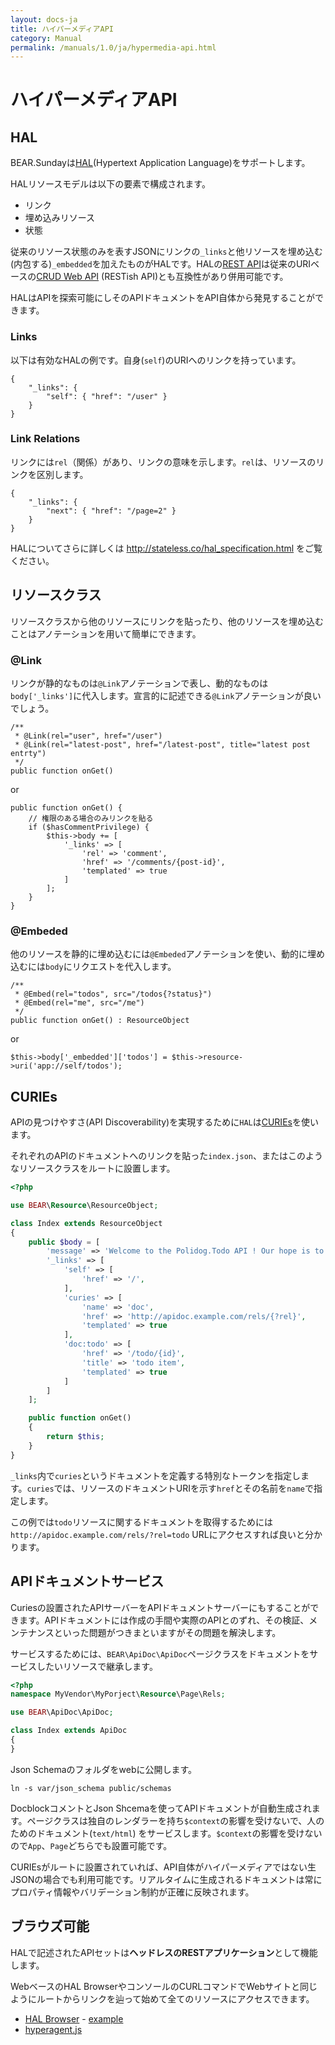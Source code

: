 ```yaml
---
layout: docs-ja
title: ハイパーメディアAPI
category: Manual
permalink: /manuals/1.0/ja/hypermedia-api.html
---
```


# ハイパーメディアAPI


## HAL

BEAR.Sundayは[HAL](https://en.wikipedia.org/wiki/Hypertext_Application_Language)(Hypertext Application Language)をサポートします。

HALリソースモデルは以下の要素で構成されます。

 * リンク
 * 埋め込みリソース
 * 状態

従来のリソース状態のみを表すJSONにリンクの`_links`と他リソースを埋め込む(内包する)`_embedded`を加えたものがHALです。HALの[REST API](http://roy.gbiv.com/untangled/2008/rest-apis-must-be-hypertext-driven)は従来のURIベースの[CRUD Web API](https://www.infoq.com/jp/news/2009/08/CRUDREST) (RESTish API)とも互換性があり併用可能です。

HALはAPIを探索可能にしそのAPIドキュメントをAPI自体から発見することができます。


### Links

以下は有効なHALの例です。自身(`self`)のURIへのリンクを持っています。

```
{
    "_links": {
        "self": { "href": "/user" }
    }
}
```

### Link Relations


リンクには`rel`（関係）があり、リンクの意味を示します。`rel`は、リソースのリンクを区別します。 

```
{
    "_links": {
        "next": { "href": "/page=2" }
    }
}
```

HALについてさらに詳しくは http://stateless.co/hal_specification.html をご覧ください。

## リソースクラス

リソースクラスから他のリソースにリンクを貼ったり、他のリソースを埋め込むことはアノテーションを用いて簡単にできます。

### @Link

リンクが静的なものは`@Link`アノテーションで表し、動的なものは`body['_links']`に代入します。宣言的に記述できる`@Link`アノテーションが良いでしょう。

```
/**
 * @Link(rel="user", href="/user")
 * @Link(rel="latest-post", href="/latest-post", title="latest post entrty")
 */
public function onGet()
```

or

```
public function onGet() {
    // 権限のある場合のみリンクを貼る
    if ($hasCommentPrivilege) {
        $this->body += [
            '_links' => [
                'rel' => 'comment',
                'href' => '/comments/{post-id}',
                'templated' => true
            ]
        ];
    }
}

```
### @Embeded

他のリソースを静的に埋め込むには`@Embeded`アノテーションを使い、動的に埋め込むには`body`にリクエストを代入します。

```
/**
 * @Embed(rel="todos", src="/todos{?status}")
 * @Embed(rel="me", src="/me")
 */
public function onGet() : ResourceObject

```

or

```
$this->body['_embedded']['todos'] = $this->resource->uri('app://self/todos');
```

## CURIEs

APIの見つけやすさ(API Discoverability)を実現するために`HAL`は[CURIEs]()を使います。


それぞれのAPIのドキュメントへのリンクを貼った`index.json`、またはこのようなリソースクラスをルートに設置します。

```php
<?php

use BEAR\Resource\ResourceObject;

class Index extends ResourceObject
{
    public $body = [
        'message' => 'Welcome to the Polidog.Todo API ! Our hope is to be as self-documenting and RESTful as possible.',
        '_links' => [
            'self' => [
                'href' => '/',
            ],
            'curies' => [
                'name' => 'doc',
                'href' => 'http://apidoc.example.com/rels/{?rel}',
                'templated' => true
            ],
            'doc:todo' => [
                'href' => '/todo/{id}',
                'title' => 'todo item',
                'templated' => true
            ]
        ]
    ];

    public function onGet()
    {
        return $this;
    }
}
```

`_links`内で`curies`というドキュメントを定義する特別なトークンを指定します。`curies`では、リソースのドキュメントURIを示す`href`とその名前を`name`で指定します。

この例では`todo`リソースに関するドキュメントを取得するためには`http://apidoc.example.com/rels/?rel=todo` URLにアクセスすれば良いと分かります。

## APIドキュメントサービス

Curiesの設置されたAPIサーバーをAPIドキュメントサーバーにもすることができます。APIドキュメントには作成の手間や実際のAPIとのずれ、その検証、メンテナンスといった問題がつきまといますがその問題を解決します。

サービスするためには、`BEAR\ApiDoc\ApiDoc`ページクラスをドキュメントをサービスしたいリソースで継承します。

```php
<?php
namespace MyVendor\MyPorject\Resource\Page\Rels;

use BEAR\ApiDoc\ApiDoc;

class Index extends ApiDoc
{
}
```

Json Schemaのフォルダをwebに公開します。

```
ln -s var/json_schema public/schemas
```

DocblockコメントとJson Shcemaを使ってAPIドキュメントが自動生成されます。ページクラスは独自のレンダラーを持ち`$context`の影響を受けないで、人のためのドキュメント(`text/html`) をサービスします。`$context`の影響を受けないので`App`、`Page`どちらでも設置可能です。

CURIEsがルートに設置されていれば、API自体がハイパーメディアではない生JSONの場合でも利用可能です。リアルタイムに生成されるドキュメントは常にプロパティ情報やバリデーション制約が正確に反映されます。

## ブラウズ可能

HALで記述されたAPIセットは**ヘッドレスのRESTアプリケーション**として機能します。

WebベースのHAL BrowserやコンソールのCURLコマンドでWebサイトと同じようにルートからリンクを辿って始めて全てのリソースにアクセスできます。

 * [HAL Browser](https://github.com/mikekelly/hal-browser) - [example](http://haltalk.herokuapp.com/explorer/browser.html#/)
 * [hyperagent.js](https://weluse.github.io/hyperagent/)


